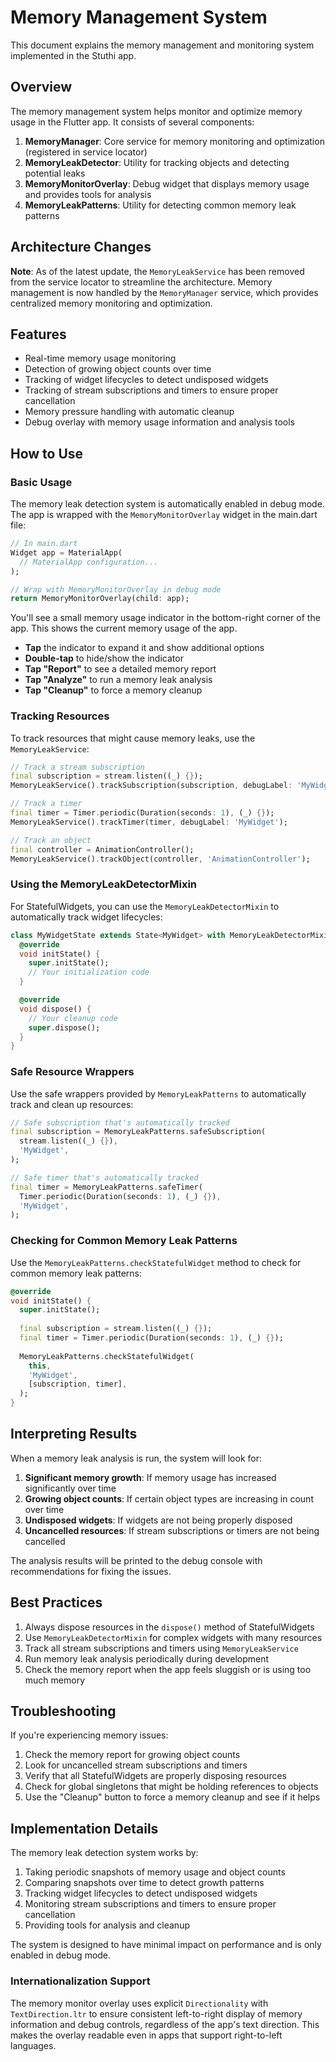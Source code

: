 # Memory Management System

This document explains the memory management and monitoring system implemented in the Stuthi app.

## Overview

The memory management system helps monitor and optimize memory usage in the Flutter app. It consists of several components:

1. **MemoryManager**: Core service for memory monitoring and optimization (registered in service locator)
2. **MemoryLeakDetector**: Utility for tracking objects and detecting potential leaks
3. **MemoryMonitorOverlay**: Debug widget that displays memory usage and provides tools for analysis
4. **MemoryLeakPatterns**: Utility for detecting common memory leak patterns

## Architecture Changes

**Note**: As of the latest update, the `MemoryLeakService` has been removed from the service locator to streamline the architecture. Memory management is now handled by the `MemoryManager` service, which provides centralized memory monitoring and optimization.

## Features

- Real-time memory usage monitoring
- Detection of growing object counts over time
- Tracking of widget lifecycles to detect undisposed widgets
- Tracking of stream subscriptions and timers to ensure proper cancellation
- Memory pressure handling with automatic cleanup
- Debug overlay with memory usage information and analysis tools

## How to Use

### Basic Usage

The memory leak detection system is automatically enabled in debug mode. The app is wrapped with the `MemoryMonitorOverlay` widget in the main.dart file:

```dart
// In main.dart
Widget app = MaterialApp(
  // MaterialApp configuration...
);

// Wrap with MemoryMonitorOverlay in debug mode
return MemoryMonitorOverlay(child: app);
```

You'll see a small memory usage indicator in the bottom-right corner of the app. This shows the current memory usage of the app.

- **Tap** the indicator to expand it and show additional options
- **Double-tap** to hide/show the indicator
- **Tap "Report"** to see a detailed memory report
- **Tap "Analyze"** to run a memory leak analysis
- **Tap "Cleanup"** to force a memory cleanup

### Tracking Resources

To track resources that might cause memory leaks, use the `MemoryLeakService`:

```dart
// Track a stream subscription
final subscription = stream.listen((_) {});
MemoryLeakService().trackSubscription(subscription, debugLabel: 'MyWidget');

// Track a timer
final timer = Timer.periodic(Duration(seconds: 1), (_) {});
MemoryLeakService().trackTimer(timer, debugLabel: 'MyWidget');

// Track an object
final controller = AnimationController();
MemoryLeakService().trackObject(controller, 'AnimationController');
```

### Using the MemoryLeakDetectorMixin

For StatefulWidgets, you can use the `MemoryLeakDetectorMixin` to automatically track widget lifecycles:

```dart
class MyWidgetState extends State<MyWidget> with MemoryLeakDetectorMixin {
  @override
  void initState() {
    super.initState();
    // Your initialization code
  }

  @override
  void dispose() {
    // Your cleanup code
    super.dispose();
  }
}
```

### Safe Resource Wrappers

Use the safe wrappers provided by `MemoryLeakPatterns` to automatically track and clean up resources:

```dart
// Safe subscription that's automatically tracked
final subscription = MemoryLeakPatterns.safeSubscription(
  stream.listen((_) {}),
  'MyWidget',
);

// Safe timer that's automatically tracked
final timer = MemoryLeakPatterns.safeTimer(
  Timer.periodic(Duration(seconds: 1), (_) {}),
  'MyWidget',
);
```

### Checking for Common Memory Leak Patterns

Use the `MemoryLeakPatterns.checkStatefulWidget` method to check for common memory leak patterns:

```dart
@override
void initState() {
  super.initState();
  
  final subscription = stream.listen((_) {});
  final timer = Timer.periodic(Duration(seconds: 1), (_) {});
  
  MemoryLeakPatterns.checkStatefulWidget(
    this,
    'MyWidget',
    [subscription, timer],
  );
}
```

## Interpreting Results

When a memory leak analysis is run, the system will look for:

1. **Significant memory growth**: If memory usage has increased significantly over time
2. **Growing object counts**: If certain object types are increasing in count over time
3. **Undisposed widgets**: If widgets are not being properly disposed
4. **Uncancelled resources**: If stream subscriptions or timers are not being cancelled

The analysis results will be printed to the debug console with recommendations for fixing the issues.

## Best Practices

1. Always dispose resources in the `dispose()` method of StatefulWidgets
2. Use `MemoryLeakDetectorMixin` for complex widgets with many resources
3. Track all stream subscriptions and timers using `MemoryLeakService`
4. Run memory leak analysis periodically during development
5. Check the memory report when the app feels sluggish or is using too much memory

## Troubleshooting

If you're experiencing memory issues:

1. Check the memory report for growing object counts
2. Look for uncancelled stream subscriptions and timers
3. Verify that all StatefulWidgets are properly disposing resources
4. Check for global singletons that might be holding references to objects
5. Use the "Cleanup" button to force a memory cleanup and see if it helps

## Implementation Details

The memory leak detection system works by:

1. Taking periodic snapshots of memory usage and object counts
2. Comparing snapshots over time to detect growth patterns
3. Tracking widget lifecycles to detect undisposed widgets
4. Monitoring stream subscriptions and timers to ensure proper cancellation
5. Providing tools for analysis and cleanup

The system is designed to have minimal impact on performance and is only enabled in debug mode.

### Internationalization Support

The memory monitor overlay uses explicit `Directionality` with `TextDirection.ltr` to ensure consistent left-to-right display of memory information and debug controls, regardless of the app's text direction. This makes the overlay readable even in apps that support right-to-left languages.